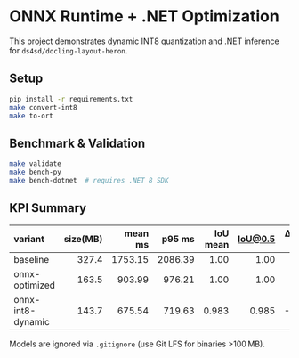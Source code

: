 # ONNX Runtime + .NET Optimization

This project demonstrates dynamic INT8 quantization and .NET inference for `ds4sd/docling-layout-heron`.

## Setup

```bash
pip install -r requirements.txt
make convert-int8
make to-ort
```

## Benchmark & Validation

```bash
make validate
make bench-py
make bench-dotnet  # requires .NET 8 SDK
```

## KPI Summary

| variant | size(MB) | mean ms | p95 ms | IoU mean | IoU@0.5 | Δ box % |
|:--|--:|--:|--:|--:|--:|--:|
| baseline | 327.4 | 1753.15 | 2086.39 | 1.00 | 1.00 | 0.0 |
| onnx-optimized | 163.5 | 903.99 | 976.21 | 1.00 | 1.00 | 0.0 |
| onnx-int8-dynamic | 143.7 | 675.54 | 719.63 | 0.983 | 0.985 | -5.85 |

Models are ignored via `.gitignore` (use Git LFS for binaries >100 MB).
